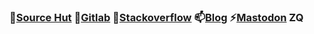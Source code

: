 ### 🔭[Source Hut](https://git.sr.ht/~rmpr)  🌱[Gitlab](https://gitlab.com/RMPR)  💬[Stackoverflow](https://stackoverflow.com/users/8873120/rmpr)  📫[Blog](https://rmpr.xyz)  ⚡[Mastodon](https://hostux.social/@rmpr) ZQ
<!--
**RMPR/rmpr** is a ✨ _special_ ✨ repository because its `README.md` (this file) appears on your GitHub profile.

Here are some ideas to get you started:

-  I’m currently working on ...
-  I’m currently learning ...
- 👯 I’m looking to collaborate on ...
- 🤔 I’m looking for help with ...
-  Ask me about ...
-  How to reach me: ...
- 😄 Pronouns: ...
-  Fun fact: ...
-->
